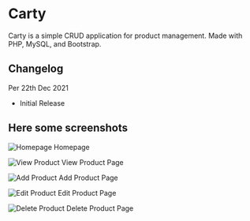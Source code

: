 # Carty
Carty is a simple CRUD application for product management. Made with PHP, MySQL, and Bootstrap.

## Changelog 
Per 22th Dec 2021
- Initial Release

## Here some screenshots
![Homepage](https://github.com/mrizqighana/carty/blob/main/assets/carty-home.PNG)
Homepage

![View Product](https://github.com/mrizqighana/carty/blob/main/assets/carty-view.PNG)
View Product Page

![Add Product](https://github.com/mrizqighana/carty/blob/main/assets/carty-add.PNG)
Add Product Page

![Edit Product](https://github.com/mrizqighana/carty/blob/main/assets/carty-edit.PNG)
Edit Product Page

![Delete Product](https://github.com/mrizqighana/carty/blob/main/assets/carty-delete.PNG)
Delete Product Page
